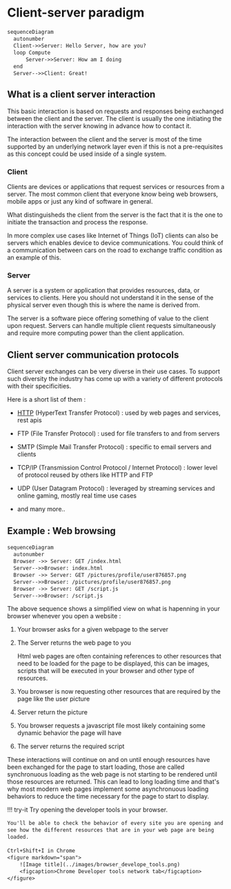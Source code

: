 # Client-server paradigm



```mermaid
sequenceDiagram
  autonumber
  Client->>Server: Hello Server, how are you?
  loop Compute
      Server->>Server: How am I doing
  end
  Server-->>Client: Great!
```

## What is a client server interaction

This basic interaction is based on requests and responses being exchanged between the client and the server. The client is usually the one initiating the interaction with the server knowing in advance how to contact it.


The interaction between the client and the server is most of the time supported by an underlying network layer even if this is not a pre-requisites as this concept could be used inside of a single system.

### Client

Clients are devices or applications that request services or resources from a server. The most common client that everyone know being web browsers, mobile apps or just any kind of software in general.

What distinguisheds the client from the server is the fact that it is the one to initiate the transaction and process the response. 

In more complex use cases like Internet of Things (IoT) clients can also be servers which enables device to device communications. You could think of a communication between cars on the road to exchange traffic condition as an example of this.

### Server

A server is a system or application that provides  resources, data, or services to clients. Here you should not understand it in the sense of the physical server even though this is where the name is derived from.

The server is a software piece offering something of value to the client upon request. Servers can handle multiple client requests simultaneously and require more computing power than the client application.

## Client server communication protocols

Client server exchanges can be very diverse in their use cases. To support such diversity the industry has come up with a variety of different protocols with their specificities.

Here is a short list of them : 

- [HTTP](02_http.md) (HyperText Transfer Protocol) : used by web pages and services, rest apis

- FTP (File Transfer Protocol) : used for file transfers to and from servers

- SMTP (Simple Mail Transfer Protocol) : specific to email servers and clients

- TCP/IP (Transmission Control Protocol / Internet Protocol) : lower level of protocol reused by others like HTTP and FTP

- UDP (User Datagram Protocol) : leveraged by streaming services and online gaming, mostly real time use cases

- and many more..

## Example : Web browsing


```mermaid
sequenceDiagram
  autonumber
  Browser ->> Server: GET /index.html
  Server-->>Browser: index.html
  Browser ->> Server: GET /pictures/profile/user876857.png
  Server-->>Browser: /pictures/profile/user876857.png
  Browser ->> Server: GET /script.js
  Server-->>Browser: /script.js
```

The above sequence shows a simplified view on what is hapenning in your browser whenever you open a website : 

1. Your browser asks for a given webpage to the server
2. The Server returns the web page to you

    Html web pages are often containing references to other resources that need to be loaded for the page to be displayed, this can be images, scripts that will be executed in your browser and other type of resources.
3. You browser is now requesting other resources that are required by the page like the user picture
4. Server return the picture
5. You browser requests a javascript file most likely containing some dynamic behavior the page will have
6. The server returns the required script

These interactions will continue on and on until enough resources have been exchanged for the page to start loading, those are called synchronuous loading as the web page is not starting to be rendered until those resources are returned. This can lead to long loading time and that's why most modern web pages implement some asynchronuous loading behaviors to reduce the time necessary for the page to start to display. 


!!! try-it
    Try opening the developer tools in your browser.

    You'll be able to check the behavior of every site you are opening and see how the different resources that are in your web page are being loaded.

    Ctrl+Shift+I in Chrome
    <figure markdown="span">
        ![Image title](../images/browser_develope_tools.png)
        <figcaption>Chrome Developer tools network tab</figcaption>
    </figure>
